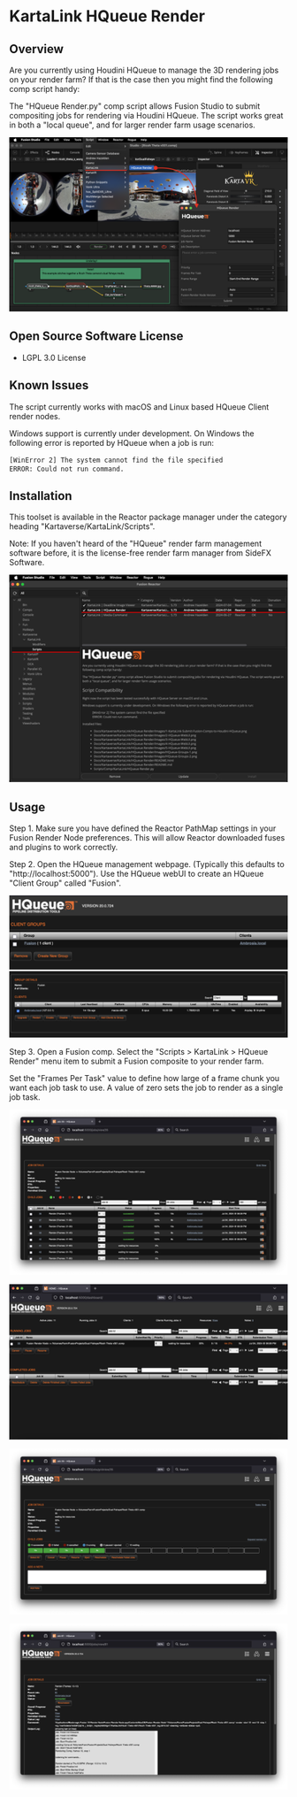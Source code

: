 # KartaLink HQueue Render

## Overview

Are you currently using Houdini HQueue to manage the 3D rendering jobs on your render farm? If that is the case then you might find the following comp script handy:

The "HQueue Render.py" comp script allows Fusion Studio to submit compositing jobs for rendering via Houdini HQueue. The script works great in both a "local queue", and for larger render farm usage scenarios.

![KartaLink HQueue Render](images/KartaLink-Submit-Fusion-Comps-to-Houdini-HQueue.png)

## Open Source Software License

- LGPL 3.0 License

## Known Issues

The script currently works with macOS and Linux based HQueue Client render nodes.

Windows support is currently under development. On Windows the following error is reported by HQueue when a job is run:

	[WinError 2] The system cannot find the file specified 
	ERROR: Could not run command.

## Installation

This toolset is available in the Reactor package manager under the category heading "Kartaverse/KartaLink/Scripts".

Note: If you haven't heard of the "HQueue" render farm management software before, it is the license-free render farm manager from SideFX Software.

![Reactor Package Manager](images/KartaLink-HQueue-Render-Reactor-Package-Manager.png)

## Usage

Step 1. Make sure you have defined the Reactor PathMap settings in your Fusion Render Node preferences. This will allow Reactor downloaded fuses and plugins to work correctly.

Step 2. Open the HQueue management webpage. (Typically this defaults to "http://localhost:5000"). Use the HQueue webUI to create an HQueue "Client Group" called "Fusion".

![HQueue Groups 1](images/HQueue-Groups-1.png)
![HQueue Groups 2](images/HQueue-Groups-2.png)

Step 3. Open a Fusion comp. Select the "Scripts > KartaLink > HQueue Render" menu item to submit a Fusion composite to your render farm.

Set the "Frames Per Task" value to define how large of a frame chunk you want each job task to use. A value of zero sets the job to render as a single job task.

![KartaLink HQueue Render 2](images/HQueue-WebUI-1.png)

![KartaLink HQueue Render 2](images/HQueue-WebUI-2.png)

![KartaLink HQueue Render 3](images/HQueue-WebUI-3.png)

![KartaLink HQueue Render 4](images/HQueue-WebUI-4.png)
